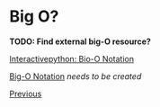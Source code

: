# Big O?

**TODO: Find external big-O resource?**

[Interactivepython: Bio-O Notation](http://interactivepython.org/runestone/static/pythonds/AlgorithmAnalysis/BigONotation.html)

[Big-O Notation](Big-O-Notation) _needs to be created_

[Previous](Python-More-Builtin-Types)
